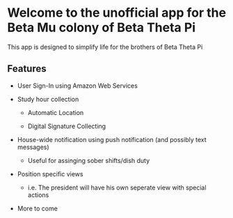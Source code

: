 # Welcome to the unofficial app for the Beta Mu colony of Beta Theta Pi

This app is designed to simplify life for the brothers of Beta Theta Pi

## Features

* User Sign-In using Amazon Web Services

* Study hour collection

	* Automatic Location
	
	* Digital Signature Collecting
	
* House-wide notification using push notification (and possibly text messages)

	* Useful for assinging sober shifts/dish duty
	
* Position specific views

	* i.e. The president will have his own seperate view with special actions
	
* More to come
